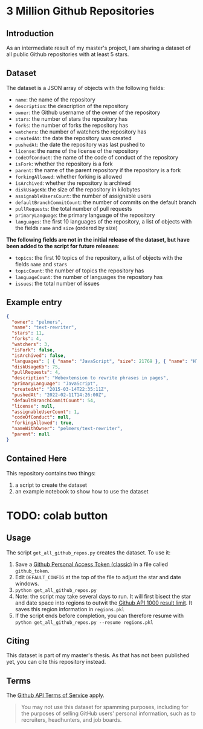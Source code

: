 # 3 Million Github Repositories

## Introduction
As an intermediate result of my master's project, I am sharing a dataset of all public Github
repositories with at least 5 stars.

## Dataset
The dataset is a JSON array of objects with the following fields:
- `name`: the name of the repository
- `description`: the description of the repository
- `owner`: the Github username of the owner of the repository
- `stars`: the number of stars the repository has
- `forks`: the number of forks the repository has
- `watchers`: the number of watchers the repository has
- `createdAt`: the date the repository was created
- `pushedAt`: the date the repository was last pushed to
- `license`: the name of the license of the repository
- `codeOfConduct`: the name of the code of conduct of the repository
- `isFork`: whether the repository is a fork
- `parent`: the name of the parent repository if the repository is a fork
- `forkingAllowed`: whether forking is allowed
- `isArchived`: whether the repository is archived
- `diskUsageKb`: the size of the repository in kilobytes
- `assignableUsersCount`: the number of assignable users
- `defaultBranchCommitCount`: the number of commits on the default branch
- `pullRequests`: the total number of pull requests
- `primaryLanguage`: the primary language of the repository
- `languages`: the first 10 languages of the repository, a list of objects with the fields `name` and `size` (ordered by size)

**The following fields are not in the initial release of the dataset, but have been added to the script for future releases**:
- `topics`: the first 10 topics of the repository, a list of objects with the fields `name` and `stars`
- `topicCount`: the number of topics the repository has
- `languageCount`: the number of languages the repository has
- `issues`: the total number of issues

## Example entry
```json
{
  "owner": "pelmers",
  "name": "text-rewriter",
  "stars": 11,
  "forks": 4,
  "watchers": 3,
  "isFork": false,
  "isArchived": false,
  "languages": [ { "name": "JavaScript", "size": 21769 }, { "name": "HTML", "size": 2096 }, { "name": "CSS", "size": 2081 } ],
  "diskUsageKb": 75,
  "pullRequests": 4,
  "description": "Webextension to rewrite phrases in pages",
  "primaryLanguage": "JavaScript",
  "createdAt": "2015-03-14T22:35:11Z",
  "pushedAt": "2022-02-11T14:26:00Z",
  "defaultBranchCommitCount": 54,
  "license": null,
  "assignableUserCount": 1,
  "codeOfConduct": null,
  "forkingAllowed": true,
  "nameWithOwner": "pelmers/text-rewriter",
  "parent": null
}
```

## Contained Here
This repository contains two things:
1. a script to create the dataset
2. an example notebook to show how to use the dataset
# TODO: colab button

## Usage
The script `get_all_github_repos.py` creates the dataset. To use it:
1. Save a [Github Personal Access Token (classic)](https://github.com/settings/tokens) in a file called `github_token`.
2. Edit `DEFAULT_CONFIG` at the top of the file to adjust the star and date windows.
3. `python get_all_github_repos.py`
4. Note: the script may take several days to run. It will first bisect the star and date space
into regions to outwit the [Github API 1000 result limit](https://github.com/PyGithub/PyGithub/issues/1072). It saves this region information in `regions.pkl`
5. If the script ends before completion, you can therefore resume with `python get_all_github_repos.py --resume regions.pkl`

## Citing
This dataset is part of my master's thesis. As that has not been published yet,
you can cite this repository instead.

## Terms
The [Github API Terms of Service](https://docs.github.com/en/site-policy/github-terms/github-terms-of-service#h-api-terms) apply.
> You may not use this dataset for spamming purposes, including for the purposes of selling GitHub users' personal information, such as to recruiters, headhunters, and job boards.